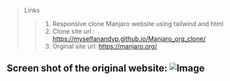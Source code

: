 > Links
> > 1. Responsive clone Manjaro website using tailwind and html
> > 2. Clone site url : https://myselfanandvp.github.io/Manjaro_org_clone/
> > 3. Orginal site url: https://manjaro.org/
## Screen shot of the original website: ![Image](https://github.com/user-attachments/assets/74937542-b1d3-4dc4-a76a-f9116d01b093)

